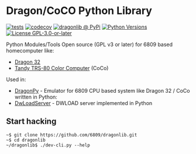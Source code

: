 # Dragon/CoCO Python Library

[![tests](https://github.com/6809/dragonlib/actions/workflows/tests.yml/badge.svg?branch=main)](https://github.com/6809/dragonlib/actions/workflows/tests.yml)
[![codecov](https://codecov.io/github/jedie/dragonlib/branch/main/graph/badge.svg)](https://app.codecov.io/github/jedie/dragonlib)
[![dragonlib @ PyPi](https://img.shields.io/pypi/v/dragonlib?label=dragonlib%20%40%20PyPi)](https://pypi.org/project/dragonlib/)
[![Python Versions](https://img.shields.io/pypi/pyversions/dragonlib)](https://github.com/6809/dragonlib/blob/main/pyproject.toml)
[![License GPL-3.0-or-later](https://img.shields.io/pypi/l/dragonlib)](https://github.com/6809/dragonlib/blob/main/LICENSE)

Python Modules/Tools Open source (GPL v3 or later) for 6809 based homecomputer like:

* [Dragon 32](http://en.wikipedia.org/wiki/Dragon_32)
* [Tandy TRS-80 Color Computer](http://en.wikipedia.org/wiki/TRS-80_Color_Computer) (CoCo)

Used in:

* [DragonPy](https://github.com/jedie/DragonPy) - Emulator for 6809 CPU based system like Dragon 32 / CoCo written in Python:
* [DwLoadServer](https://github.com/DWLOAD/DwLoadServer) - DWLOAD server implemented in Python


## Start hacking

```shell
~$ git clone https://github.com/6809/dragonlib.git
~$ cd dragonlib
~/dragonlib$ ./dev-cli.py --help
```
